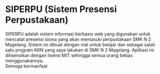 SIPERPU (Sistem Presensi Perpustakaan)
===========

SIPERPU adalah sistem informasi berbasis web yang digunakan untuk mencatat presensi siswa yang akan memasuki perpustakaan SMK N 2 Magelang. Sistem ini dibuat dengan niat untuk belajar dan sebagai salah satu program KKN yang saya lakukan di SMK N 2 Magelang.
Aplikasi ini dilisensikan dengan lisensi MIT sehingga semua orang bebas menggunakannya.  
Semoga bermanfaat  
